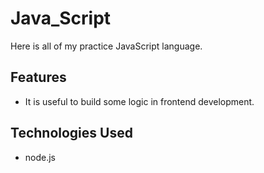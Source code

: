 # Java_Script

Here is all of my practice JavaScript language.

## Features

- It is useful to build some logic in frontend development.

## Technologies Used

- node.js